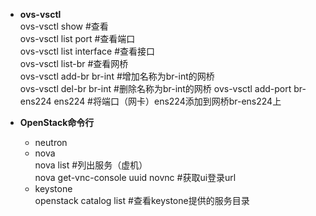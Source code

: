 - **ovs-vsctl**  
ovs-vsctl show #查看  
ovs-vsctl list port #查看端口  
ovs-vsctl list interface #查看接口  
ovs-vsctl list-br #查看网桥  
ovs-vsctl add-br br-int #增加名称为br-int的网桥  
ovs-vsctl del-br br-int #删除名称为br-int的网桥 
ovs-vsctl add-port br-ens224 ens224 #将端口（网卡）ens224添加到网桥br-ens224上  

-  **OpenStack命令行**   
    - neutron  
    - nova   
    nova list  #列出服务（虚机）  
    nova get-vnc-console uuid novnc #获取ui登录url  
	- keystone  
	openstack catalog list #查看keystone提供的服务目录  
	
